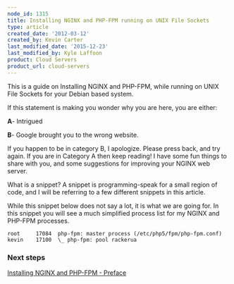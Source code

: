 ```yaml
---
node_id: 1315
title: Installing NGINX and PHP-FPM running on UNIX File Sockets
type: article
created_date: '2012-03-12'
created_by: Kevin Carter
last_modified_date: '2015-12-23'
last_modified_by: Kyle Laffoon
product: Cloud Servers
product_url: cloud-servers
---
```


This is a guide on Installing NGINX and PHP-FPM, while running on UNIX
File Sockets for your Debian based system.

If this statement is making you wonder why you are here, you are either:

**A**- Intrigued

**B**- Google brought you to the wrong website.

If you happen to be in category B, I apologize. Please press back, and
try again. If you are in Category A then keep reading! I have some fun
things to share with you, and some suggestions for improving your NGINX
web server.

What is a snippet? A snippet is programming-speak for a small region of
code, and I will be referring to a few different snippets in this
article.

While this snippet below does not say a lot, it is what we are going
for. In this snippet you will see a much simplified process list for my
NGINX and PHP-FPM processes.

```
root     17084  php-fpm: master process (/etc/php5/fpm/php-fpm.conf)
kevin    17100  \_ php-fpm: pool rackerua
```

### Next steps

[Installing NGINX and PHP-FPM - Preface](https://www.rackspace.com/knowledge_center/article/installing-nginx-and-php-fpm-preface)
